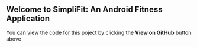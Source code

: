## Welcome to SimpliFit: An Android Fitness Application

You can view the code for this poject by clicking the **View on GitHub** button above
